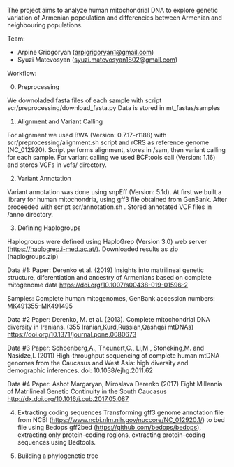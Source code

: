 The project aims to analyze human mitochondrial DNA to explore genetic variation of Armenian popoulation and differencies between Armenian and neighbouring populations. 

Team:
- Arpine Griogoryan (arpigrigoryan1@gmail.com)
- Syuzi Matevosyan (syuzi.matevosyan1802@gmail.com)

Workflow:

0. Preprocessing

We downoladed fasta files of each sample with script scr/preprocessing/download_fasta.py
Data is stored in mt_fastas/samples

1. Alignment and Variant Calling

For alignment we used BWA (Version: 0.7.17-r1188) with scr/preprocessing/alignment.sh script and rCRS as reference genome (NC_012920). Script performs alignment, stores in /sam, then variant calling for each sample. For variant calling we used BCFtools call (Version: 1.16) and stores VCFs in vcfs/ directory.

2. Variant Annotation

Variant annotation was done using snpEff (Version: 5.1d). At first we built a library for human mitochondria, using gff3 file obtained from GenBank. After proceeded with script scr/annotation.sh . Stored annotated VCF files in /anno directory.

3. Defining Haplogroups

Haplogroups were defined using HaploGrep (Version 3.0) web server (https://haplogrep.i-med.ac.at/). Downloaded results as zip (haplogroups.zip)

Data #1:
Paper: Derenko et al. (2019) Insights into matrilineal genetic structure, diferentiation and ancestry of Armenians based on complete mitogenome data
https://doi.org/10.1007/s00438-019-01596-2

Samples: Complete human mitogenomes, GenBank accession numbers: MK491355–MK491495

Data #2 
Paper: Derenko, M. et al. (2013). Complete mitochondrial DNA diversity in Iranians. 
(355 Iranian,Kurd,Russian,Qashqai mtDNAs)
https://doi.org/10.1371/journal.pone.0080673 

Data #3 
Paper: Schoenberg,A., Theunert,C., Li,M., Stoneking,M. and Nasidze,I. (2011) High-throughput sequencing of complete human mtDNA genomes from the Caucasus and West Asia: high diversity and demographic inferences. 
doi: 10.1038/ejhg.2011.62

Data #4
Paper: Ashot Margaryan, Miroslava Derenko (2017) Eight Millennia of Matrilineal Genetic Continuity in the South Caucasus
http://dx.doi.org/10.1016/j.cub.2017.05.087

4. Extracting coding sequences
Transforming gff3 genome annotation file from NCBI (https://www.ncbi.nlm.nih.gov/nuccore/NC_012920.1/) to bed file using Bedops gff2bed (https://github.com/bedops/bedops), extracting only protein-coding regions, extracting protein-coding sequences using Bedtools. 

5. Building a phylogenetic tree


